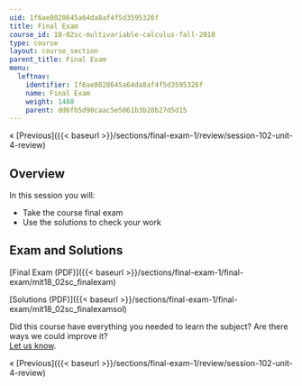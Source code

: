 ```yaml
---
uid: 1f6ae8028645a64da8af4f5d3595326f
title: Final Exam
course_id: 18-02sc-multivariable-calculus-fall-2010
type: course
layout: course_section
parent_title: Final Exam
menu:
  leftnav:
    identifier: 1f6ae8028645a64da8af4f5d3595326f
    name: Final Exam
    weight: 1480
    parent: dd6fb5d90caac5e5061b3b20b27d5d15
---
```


« [Previous]({{< baseurl >}}/sections/final-exam-1/review/session-102-unit-4-review)

Overview
--------

In this session you will:

*   Take the course final exam
*   Use the solutions to check your work

Exam and Solutions
------------------

[Final Exam (PDF)]({{< baseurl >}}/sections/final-exam-1/final-exam/mit18_02sc_finalexam)

[Solutions (PDF)]({{< baseurl >}}/sections/final-exam-1/final-exam/mit18_02sc_finalexamsol)

Did this course have everything you needed to learn the subject? Are there ways we could improve it?  
[Let us know](/jsp/feedback.jsp?Referer=OCWScholar).

« [Previous]({{< baseurl >}}/sections/final-exam-1/review/session-102-unit-4-review)